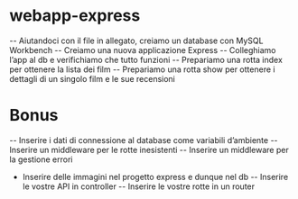 # webapp-express

-- Aiutandoci con il file in allegato, creiamo un database con MySQL Workbench
-- Creiamo una nuova applicazione Express
-- Colleghiamo l’app al db e verifichiamo che tutto funzioni
-- Prepariamo una rotta index per ottenere la lista dei film
-- Prepariamo una rotta show per ottenere i dettagli di un singolo film e le sue recensioni


# Bonus
-- Inserire i dati di connessione al database come variabili d’ambiente
-- Inserire un middleware per le rotte inesistenti
-- Inserire un middleware per la gestione errori
- Inserire delle immagini nel progetto express e dunque nel db
-- Inserire le vostre API in controller
-- Inserire le vostre rotte in un router
